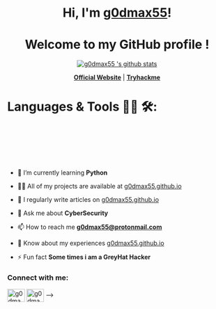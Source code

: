 <h1 align="center">Hi, I'm <a href="https://www.instagram.com/g0dmax55">g0dmax55</a>!</h1>
<h1 align="center">Welcome to my GitHub profile !</h1> 
<p align="center">   <a href="https://github.com/g0dmax55"><img src="https://github-readme-stats.vercel.app/api?username=g0dmax55&hide_border=true&show_icons=true" alt="g0dmax55 's github stats"></a>
</p> 
<p align="center">   <strong><a href="https://g0dmax55.github.io/">Official Website</a></strong> | <strong><a href="https://tryhackme.com/p/g0dmax55">Tryhackme</a></strong>

# Languages & Tools 👨‍💻 🛠:
</br> 
<p align="center"> 
<!-- For more icons please follow  https://github.com/MikeCodesDotNET/ColoredBadges -->
</br>
</br>
</br>

- 🌱 I’m currently learning **Python**

- 👨‍💻 All of my projects are available at [g0dmax55.github.io](g0dmax55.github.io)

- 📝 I regularly write articles on [g0dmax55.github.io](g0dmax55.github.io)

- 💬 Ask me about **CyberSecurity**

- 📫 How to reach me **g0dmax55@protonmail.com**

- 📄 Know about my experiences [g0dmax55.github.io](g0dmax55.github.io)

- ⚡ Fun fact **Some times i am a GreyHat Hacker**

<h3 align="left">Connect with me:</h3>
<p align="left">
<a href="https://instagram.com/g0dmax55" target="blank"><img align="center" src="https://cdn.jsdelivr.net/npm/simple-icons@3.0.1/icons/instagram.svg" alt="g0dmax55" height="30" width="40" /></a>
<a href="/g0dmax55.github.io" target="blank"><img align="center" src="https://cdn.jsdelivr.net/npm/simple-icons@3.0.1/icons/rss.svg" alt="g0dmax55.github.io" height="30" width="40" /></a>
-->
